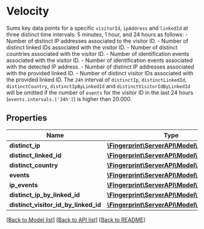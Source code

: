 # Velocity
Sums key data points for a specific `visitorId`, `ipAddress` and `linkedId` at three distinct time intervals: 5 minutes, 1 hour, and 24 hours as follows:   - Number of distinct IP addresses associated to the visitor ID. - Number of distinct linked IDs associated with the visitor ID. - Number of distinct countries associated with the visitor ID. - Number of identification events associated with the visitor ID. - Number of identification events associated with the detected IP address. - Number of distinct IP addresses associated with the provided linked ID. - Number of distinct visitor IDs associated with the provided linked ID.  The `24h` interval of `distinctIp`, `distinctLinkedId`, `distinctCountry`, `distinctIpByLinkedId` and `distinctVisitorIdByLinkedId` will be omitted  if the number of `events` for the visitor ID in the last 24 hours (`events.intervals.['24h']`) is higher than 20.000.


## Properties
Name | Type | Description | Notes
------------ | ------------- | ------------- | -------------
**distinct_ip** | [**\Fingerprint\ServerAPI\Model\VelocityData**](VelocityData.md) |  | 
**distinct_linked_id** | [**\Fingerprint\ServerAPI\Model\VelocityData**](VelocityData.md) |  | 
**distinct_country** | [**\Fingerprint\ServerAPI\Model\VelocityData**](VelocityData.md) |  | 
**events** | [**\Fingerprint\ServerAPI\Model\VelocityData**](VelocityData.md) |  | 
**ip_events** | [**\Fingerprint\ServerAPI\Model\VelocityData**](VelocityData.md) |  | 
**distinct_ip_by_linked_id** | [**\Fingerprint\ServerAPI\Model\VelocityData**](VelocityData.md) |  | 
**distinct_visitor_id_by_linked_id** | [**\Fingerprint\ServerAPI\Model\VelocityData**](VelocityData.md) |  | 

[[Back to Model list]](../../README.md#documentation-for-models) [[Back to API list]](../../README.md#documentation-for-api-endpoints) [[Back to README]](../../README.md)

